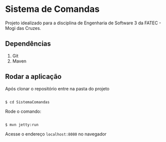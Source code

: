# Sistema de Comandas

Projeto idealizado para a disciplina de Engenharia de Software 3
da FATEC - Mogi das Cruzes.

## Dependências

1. Git
2. Maven

## Rodar a aplicação

Após clonar o repositório entre na pasta do projeto

```

$ cd SistemaComandas

```

Rode o comando:

```

$ mvn jetty:run

```

Acesse o endereço `localhost:8080` no navegador


